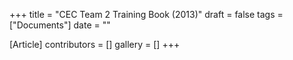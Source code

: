 +++
title = "CEC Team 2 Training Book (2013)"
draft = false
tags = ["Documents"]
date = ""

[Article]
contributors = []
gallery = []
+++